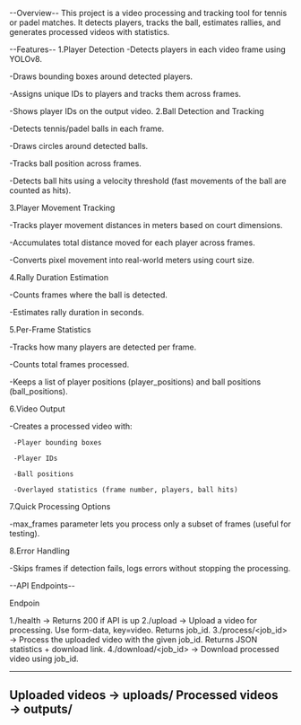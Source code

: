--Overview--
This project is a video processing and tracking tool for tennis or padel matches. It detects players, tracks the ball, estimates rallies, and generates processed videos with statistics.

--Features--
1.Player Detection
   -Detects players in each video frame using YOLOv8.

   -Draws bounding boxes around detected players.

   -Assigns unique IDs to players and tracks them across frames.

   -Shows player IDs on the output video.
2.Ball Detection and Tracking

   -Detects tennis/padel balls in each frame.

   -Draws circles around detected balls.

   -Tracks ball position across frames.

   -Detects ball hits using a velocity threshold (fast movements of the ball are counted as hits).

3.Player Movement Tracking

   -Tracks player movement distances in meters based on court dimensions.

   -Accumulates total distance moved for each player across frames.

   -Converts pixel movement into real-world meters using court size.

4.Rally Duration Estimation

   -Counts frames where the ball is detected.

   -Estimates rally duration in seconds.

5.Per-Frame Statistics

   -Tracks how many players are detected per frame.

   -Counts total frames processed.

   -Keeps a list of player positions (player_positions) and ball positions (ball_positions).

6.Video Output

   -Creates a processed video with:

     -Player bounding boxes

     -Player IDs

     -Ball positions

     -Overlayed statistics (frame number, players, ball hits)

7.Quick Processing Options

   -max_frames parameter lets you process only a subset of frames (useful for testing).

8.Error Handling

   -Skips frames if detection fails, logs errors without stopping the processing.


--API Endpoints--

Endpoin             

1./health -> Returns 200 if API is up
2./upload -> Upload a video for processing. Use form-data, key=video. Returns job_id.
3./process/<job_id> -> Process the uploaded video with the given job_id. Returns JSON statistics + download link.
4./download/<job_id> -> Download processed video using job_id.

------------------------------
Uploaded videos → uploads/
Processed videos → outputs/
------------------------------
